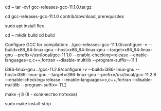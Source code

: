cd ~
tar -xvf gcc-releases-gcc-11.1.0.tar.gz

cd gcc-releases-gcc-11.1.0
contrib/download_prerequisites

sudo apt install flex

cd ~ 
mkdir build
cd build

Configure GCC for compilation:
../gcc-releases-gcc-11.1.0/configure -v --build=x86_64-linux-gnu --host=x86_64-linux-gnu --target=x86_64-linux-gnu --prefix=/usr/local/gcc-11.1.0 --enable-checking=release --enable-languages=c,c++,fortran --disable-multilib --program-suffix=-11.1

i386-linux-gnu
../gcc-11.2.8/configure -v --build=i386-linux-gnu --host=i386-linux-gnu --target=i386-linux-gnu --prefix=/usr/local/gcc-11.2.8 --enable-checking=release --enable-languages=c,c++,fortran --disable-multilib --program-suffix=-11.2

make -j 8 (8 - количество потоков)

sudo make install-strip
